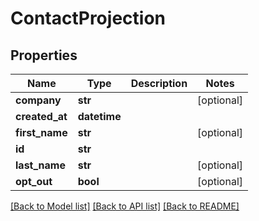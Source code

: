 # ContactProjection

## Properties
Name | Type | Description | Notes
------------ | ------------- | ------------- | -------------
**company** | **str** |  | [optional] 
**created_at** | **datetime** |  | 
**first_name** | **str** |  | [optional] 
**id** | **str** |  | 
**last_name** | **str** |  | [optional] 
**opt_out** | **bool** |  | [optional] 

[[Back to Model list]](../README.md#documentation-for-models) [[Back to API list]](../README.md#documentation-for-api-endpoints) [[Back to README]](../README.md)


